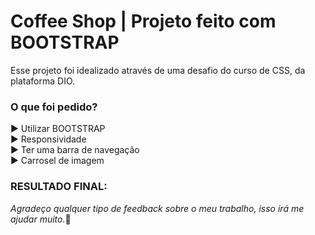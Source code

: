 <h1>Coffee Shop | Projeto feito com BOOTSTRAP</h1>

<p>Esse projeto foi idealizado através de uma desafio do curso de CSS, da plataforma DIO.</p>

<h3>O que foi pedido?</h3>

:arrow_forward: Utilizar BOOTSTRAP<br>
:arrow_forward: Responsividade<br>
:arrow_forward: Ter uma barra de navegação<br>
:arrow_forward: Carrosel de imagem<br>

<h3>RESULTADO FINAL:</h3>

<i>Agradeço qualquer tipo de feedback sobre o meu trabalho, isso irá me ajudar muito.</i>🙂  

